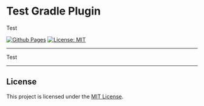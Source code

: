 # Test Gradle Plugin

Test

[![Github Pages](https://img.shields.io/github/v/tag/projektor/test-gradle-plugin.svg?sort=semver&label=Github+Pages&style=for-the-badge)](https://projektor.github.io/test-gradle-plugin) [![License: MIT](https://img.shields.io/static/v1?message=MIT&color=yellow&label=License&style=for-the-badge)](https://spdx.org/licenses/MIT)

---

Test

---

## License

This project is licensed under the [MIT License](https://spdx.org/licenses/MIT).
